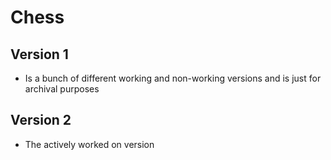 # Chess


## Version 1

- Is a bunch of different working and non-working versions and is just for archival purposes


## Version 2 

- The actively worked on version
